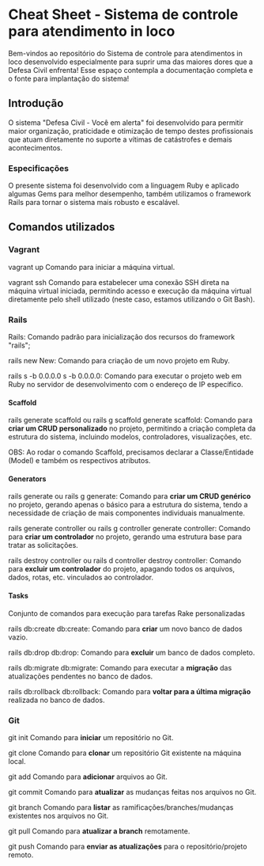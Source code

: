 # Cheat Sheet - Sistema de controle para atendimento in loco

Bem-vindos ao repositório do Sistema de controle para atendimentos in loco desenvolvido especialmente para suprir uma das maiores dores que a Defesa Civil enfrenta! Esse espaço contempla a documentação completa e o fonte para implantação do sistema!

## Introdução

O sistema "Defesa Civil - Você em alerta" foi desenvolvido para permitir maior organização, praticidade e otimização de tempo destes profissionais que atuam diretamente no suporte a vítimas de catástrofes e demais acontecimentos. 

### Especificações

O presente sistema foi desenvolvido com a linguagem Ruby e aplicado algumas Gems para melhor desempenho, também utilizamos o framework Rails para tornar o sistema mais robusto e escalável.

## Comandos utilizados

### Vagrant
vagrant up
Comando para iniciar a máquina virtual.

vagrant ssh
Comando para estabelecer uma conexão SSH direta na máquina virtual iniciada, permitindo acesso e execução da máquina virtual diretamente pelo shell utilizado (neste caso, estamos utilizando o Git Bash).

### Rails
Rails: Comando padrão para inicialização dos recursos do framework "rails";

rails new
New: Comando para criação de um novo projeto em Ruby.

rails s -b 0.0.0.0
s -b 0.0.0.0: Comando para executar o projeto web em Ruby no servidor de desenvolvimento com o endereço de IP específico.

#### Scaffold
rails generate scaffold ou rails g scaffold
generate scaffold: Comando para **criar um CRUD personalizado** no projeto, permitindo a criação completa da estrutura do sistema, incluindo modelos, controladores, visualizações, etc.

OBS: Ao rodar o comando Scaffold, precisamos declarar a Classe/Entidade (Model) e também os respectivos atributos.

#### Generators
rails generate ou rails g 
generate: Comando para **criar um CRUD genérico** no projeto, gerando apenas o básico para a estrutura do sistema, tendo a necessidade de criação de mais componentes individuais manualmente.

rails generate controller ou rails g controller
generate controller: Comando para **criar um controlador** no projeto, gerando uma estrutura base para tratar as solicitações.

rails destroy controller ou rails d controller
destroy controller: Comando para **excluir um controlador** do projeto, apagando todos os arquivos, dados, rotas, etc. vinculados ao controlador.

#### Tasks
Conjunto de comandos para execução para tarefas Rake personalizadas

rails db:create
db:create: Comando para **criar** um novo banco de dados vazio.

rails db:drop
db:drop: Comando para **excluir** um banco de dados completo.

rails db:migrate
db:migrate: Comando para executar a **migração** das atualizações pendentes no banco de dados.

rails db:rollback
db:rollback: Comando para **voltar para a última migração** realizada no banco de dados.

### Git
git init
Comando para **iniciar** um repositório no Git.

git clone
Comando para **clonar** um repositório Git existente na máquina local.

git add
Comando para **adicionar** arquivos ao Git.

git commit
Comando para **atualizar** as mudanças feitas nos arquivos no Git.

git branch
Comando para **listar** as ramificações/branches/mudanças existentes nos arquivos no Git.

git pull
Comando para **atualizar a branch** remotamente.

git push
Comando para **enviar as atualizações** para o repositório/projeto remoto.

